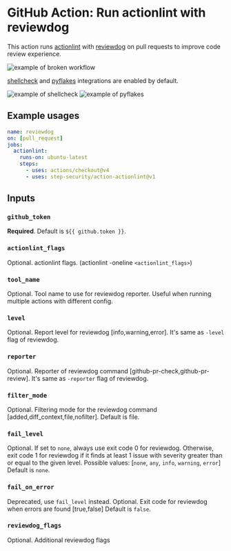 # GitHub Action: Run actionlint with reviewdog

This action runs [actionlint](https://github.com/rhysd/actionlint) with
[reviewdog](https://github.com/reviewdog/reviewdog) on pull requests to improve
code review experience.

![example of broken workflow](https://user-images.githubusercontent.com/1157344/126649071-200f4e40-c507-4a17-952f-2ed7f30d8df7.png)

[shellcheck](https://github.com/koalaman/shellcheck) and [pyflakes](https://github.com/PyCQA/pyflakes) integrations are enabled by default.

![example of shellcheck](https://user-images.githubusercontent.com/1157344/126648951-b712cfbf-e12f-4d4b-842e-2c15b5181ae5.png)
![example of pyflakes](https://user-images.githubusercontent.com/1157344/126649211-c4943c9c-7238-486c-9b28-8e39bd172a8a.png)

## Example usages

```yaml
name: reviewdog
on: [pull_request]
jobs:
  actionlint:
    runs-on: ubuntu-latest
    steps:
      - uses: actions/checkout@v4
      - uses: step-security/action-actionlint@v1
```

## Inputs

### `github_token`

**Required**. Default is `${{ github.token }}`.

### `actionlint_flags`

Optional. actionlint flags. (actionlint -oneline `<actionlint_flags>`)

### `tool_name`

Optional. Tool name to use for reviewdog reporter. Useful when running multiple
actions with different config.

### `level`

Optional. Report level for reviewdog [info,warning,error].
It's same as `-level` flag of reviewdog.

### `reporter`

Optional. Reporter of reviewdog command [github-pr-check,github-pr-review].
It's same as `-reporter` flag of reviewdog.

### `filter_mode`

Optional. Filtering mode for the reviewdog command [added,diff_context,file,nofilter].
Default is file.

### `fail_level`

Optional. If set to `none`, always use exit code 0 for reviewdog. Otherwise, exit code 1 for reviewdog if it finds at least 1 issue with severity greater than or equal to the given level.
Possible values: [`none`, `any`, `info`, `warning`, `error`]
Default is `none`.

### `fail_on_error`

Deprecated, use `fail_level` instead.
Optional.  Exit code for reviewdog when errors are found [true,false]
Default is `false`.

### `reviewdog_flags`

Optional. Additional reviewdog flags
